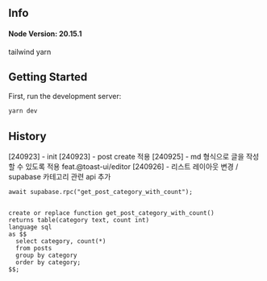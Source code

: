 ## Info

#### Node Version: 20.15.1

tailwind
yarn

## Getting Started

First, run the development server:

```bash
yarn dev
```

## History

[240923] - init
[240923] - post create 적용
[240925] - md 형식으로 글을 작성할 수 있도록 적용 feat.@toast-ui/editor
[240926] - 리스트 레이아웃 변경 / supabase 카테고리 관련 api 추가

```
await supabase.rpc("get_post_category_with_count");


create or replace function get_post_category_with_count()
returns table(category text, count int)
language sql
as $$
  select category, count(*)
  from posts
  group by category
  order by category;
$$;
```
